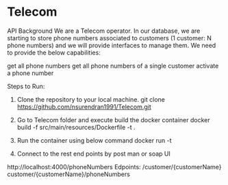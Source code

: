 # Telecom

API Background
We are a Telecom operator. In our database, we are starting to store phone numbers associated to customers (1 customer: N phone numbers) and we will provide interfaces to manage them.
We need to provide the below capabilities:

get all phone numbers
get all phone numbers of a single customer
activate a phone number

Steps to Run:
1. Clone the repository to your local machine.
     git clone https://github.com/nsurendran1991/Telecom.git

2. Go to Telecom folder and execute build the docker container 
  docker build -f src/main/resources/Dockerfile -t <tag-name> .    
  
3. Run the container using below command
  docker run -t <tag-name>
  
4. Connect to the rest end points by post man or soap UI
  
  http://localhost:4000/phoneNumbers
  Edpoints:
  /customer/{customerName}
  customer/{customerName}/phoneNumbers
